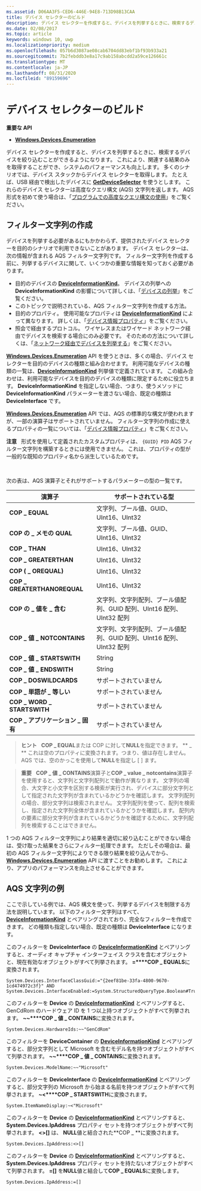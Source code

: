 ```yaml
---
ms.assetid: D06AA3F5-CED6-446E-94E8-713D98B13CAA
title: デバイス セレクターのビルド
description: デバイス セレクターを作成すると、デバイスを列挙するときに、検索するデバイスを絞り込むことができるようになります。
ms.date: 02/08/2017
ms.topic: article
keywords: windows 10, uwp
ms.localizationpriority: medium
ms.openlocfilehash: 057b6d3087ae08cab6704dd83ebf1bf93b933a21
ms.sourcegitcommit: 7b2febddb3e8a17c9ab158abcdd2a59ce126661c
ms.translationtype: MT
ms.contentlocale: ja-JP
ms.lasthandoff: 08/31/2020
ms.locfileid: "89159696"
---
```

# <a name="build-a-device-selector"></a>デバイス セレクターのビルド



**重要な API**

- [**Windows.Devices.Enumeration**](/uwp/api/Windows.Devices.Enumeration)

デバイス セレクターを作成すると、デバイスを列挙するときに、検索するデバイスを絞り込むことができるようになります。 これにより、関連する結果のみを取得することができ、システムのパフォーマンスも向上します。 多くのシナリオでは、デバイス スタックからデバイス セレクターを取得します。 たとえば、USB 経由で検出したデバイスに [**GetDeviceSelector**](/uwp/api/windows.devices.usb.usbdevice.getdeviceselector) を使うとします。 これらのデバイス セレクターは高度なクエリ構文 (AQS) 文字列を返します。 AQS 形式を初めて使う場合は、「[プログラムでの高度なクエリ構文の使用](/windows/desktop/search/-search-3x-advancedquerysyntax)」をご覧ください。

## <a name="building-the-filter-string"></a>フィルター文字列の作成

デバイスを列挙する必要があるにもかかわらず、提供されたデバイス セレクターを目的のシナリオで利用できないことがあります。 デバイス セレクターは、次の情報が含まれる AQS フィルター文字列です。 フィルター文字列を作成する前に、列挙するデバイスに関して、いくつかの重要な情報を知っておく必要があります。

-   目的のデバイスの [**DeviceInformationKind**](/uwp/api/Windows.Devices.Enumeration.DeviceInformationKind)。 デバイスの列挙への **DeviceInformationKind** の影響について詳しくは、「[デバイスの列挙](enumerate-devices.md)」をご覧ください。
-   このトピックで説明されている、AQS フィルター文字列を作成する方法。
-   目的のプロパティ。 使用可能なプロパティは [**DeviceInformationKind**](/uwp/api/Windows.Devices.Enumeration.DeviceInformationKind) によって異なります。 詳しくは、「[デバイス情報プロパティ](device-information-properties.md)」をご覧ください。
-   照会で経由するプロトコル。 ワイヤレスまたはワイヤード ネットワーク経由でデバイスを検索する場合にのみ必要です。 そのための方法について詳しくは、「[ネットワーク経由でデバイスを列挙する](enumerate-devices-over-a-network.md)」をご覧ください。

[**Windows.Devices.Enumeration**](/uwp/api/Windows.Devices.Enumeration) API を使うときは、多くの場合、デバイス セレクターを目的のデバイスの種類と組み合わせます。 利用可能なデバイスの種類の一覧は、[**DeviceInformationKind**](/uwp/api/Windows.Devices.Enumeration.DeviceInformationKind) 列挙値で定義されています。 この組み合わせは、利用可能なデバイスを目的のデバイスの種類に限定するために役立ちます。 **DeviceInformationKind** を指定しない場合、つまり、使うメソッドに **DeviceInformationKind** パラメーターを渡さない場合、既定の種類は **DeviceInterface** です。

[**Windows.Devices.Enumeration**](/uwp/api/Windows.Devices.Enumeration) API では、AQS の標準的な構文が使われますが、一部の演算子はサポートされていません。 フィルター文字列の作成に使えるプロパティの一覧については、「[デバイス情報プロパティ](device-information-properties.md)」をご覧ください。

**注意**   形式を使用して定義されたカスタムプロパティは、 `{GUID} PID` AQS フィルター文字列を構築するときには使用できません。 これは、プロパティの型が一般的な既知のプロパティ名から派生しているためです。

 

次の表は、AQS 演算子とそれがサポートするパラメーターの型の一覧です。

| 演算子                       | サポートされている型                                                             |
|--------------------------------|-----------------------------------------------------------------------------|
| **COP \_ EQUAL**                 | 文字列、ブール値、GUID、UInt16、UInt32                                       |
| **COP の \_ メモの QUAL**              | 文字列、ブール値、GUID、UInt16、UInt32                                       |
| **COP \_ THAN**              | UInt16、UInt32                                                              |
| **COP \_ GREATERTHAN**           | UInt16、UInt32                                                              |
| **COP ( \_ OREQUAL)**       | UInt16、UInt32                                                              |
| **COP \_ GREATERTHANOREQUAL**    | UInt16、UInt32                                                              |
| **COP の \_ 値を \_ 含む**       | 文字列、文字列配列、ブール値配列、GUID 配列、UInt16 配列、UInt32 配列 |
| **COP \_ 値 \_ NOTCONTAINS**    | 文字列、文字列配列、ブール値配列、GUID 配列、UInt16 配列、UInt32 配列 |
| **COP \_ 値 \_ STARTSWITH**     | String                                                                      |
| **COP \_ 値 \_ ENDSWITH**       | String                                                                      |
| **COP \_ DOSWILDCARDS**          | サポートされていません                                                               |
| **COP \_ 単語が \_ 等しい**           | サポートされていません                                                               |
| **COP \_ WORD \_ STARTSWITH**      | サポートされていません                                                               |
| **COP \_ アプリケーション \_ 固有** | サポートされていません                                                               |


> **ヒント**   **COP \_ EQUAL**または COP に対して**NULL**を指定できます。 ** \_ ** これは空のプロパティに変換されます。つまり、値は存在しません。 AQS では、空のかっこを使用して**NULL**を指定し \[ \] ます。

> **重要**   **COP \_ 値 \_ CONTAINS**演算子と**COP \_ value \_ notcontains**演算子を使用すると、文字列と文字列配列とで動作が異なります。 文字列の場合、大文字と小文字を区別する検索が実行され、デバイスに部分文字列として指定された文字列が含まれているかどうかを確認します。 文字列配列の場合、部分文字列は検索されません。 文字列配列を使って、配列を検索し、指定された文字列全体が含まれているかどうかを確認します。 配列内の要素に部分文字列が含まれているかどうかを確認するために、文字列配列を検索することはできません。

1 つの AQS フィルター文字列により結果を適切に絞り込むことができない場合は、受け取った結果をさらにフィルター処理できます。 ただしその場合は、最初の AQS フィルター文字列によりできる限り結果を絞り込んでから、[**Windows.Devices.Enumeration**](/uwp/api/Windows.Devices.Enumeration) API に渡すことをお勧めします。 これにより、アプリのパフォーマンスを向上させることができます。

## <a name="aqs-string-examples"></a>AQS 文字列の例

ここで示している例では、AQS 構文を使って、列挙するデバイスを制限する方法を説明しています。 以下のフィルター文字列はすべて、[**DeviceInformationKind**](/uwp/api/Windows.Devices.Enumeration.DeviceInformationKind) とペアリングされており、完全なフィルターを作成できます。 どの種類も指定しない場合、既定の種類は **DeviceInterface** になります。

このフィルターを **DeviceInterface** の [**DeviceInformationKind**](/uwp/api/Windows.Devices.Enumeration.DeviceInformationKind) とペアリングすると、オーディオ キャプチャ インターフェイス クラスを含むオブジェクトと、現在有効なオブジェクトがすべて列挙されます。 **=****COP \_ EQUALS**に変換されます。

``` syntax
System.Devices.InterfaceClassGuid:="{2eef81be-33fa-4800-9670-1cd474972c3f}" AND
System.Devices.InterfaceEnabled:=System.StructuredQueryType.Boolean#True
```

このフィルターを **Device** の [**DeviceInformationKind**](/uwp/api/Windows.Devices.Enumeration.DeviceInformationKind) とペアリングすると、GenCdRom のハードウェア ID を 1 つ以上持つオブジェクトがすべて列挙されます。 **~~****COP \_ 値 \_ CONTAINS**に変換されます。

``` syntax
System.Devices.HardwareIds:~~"GenCdRom"
```

このフィルターを **DeviceContainer** の [**DeviceInformationKind**](/uwp/api/Windows.Devices.Enumeration.DeviceInformationKind) とペアリングすると、部分文字列として Microsoft を含むモデル名を持つオブジェクトがすべて列挙されます。 **~~****COP \_ 値 \_ CONTAINS**に変換されます。

``` syntax
System.Devices.ModelName:~~"Microsoft"
```

このフィルターを **DeviceInterface** の [**DeviceInformationKind**](/uwp/api/Windows.Devices.Enumeration.DeviceInformationKind) とペアリングすると、部分文字列の Microsoft から始まる名前を持つオブジェクトがすべて列挙されます。 **~&lt;****COP \_ STARTSWITH**に変換されます。

``` syntax
System.ItemNameDisplay:~<"Microsoft"
```

このフィルターを **Device** の [**DeviceInformationKind**](/uwp/api/Windows.Devices.Enumeration.DeviceInformationKind) とペアリングすると、**System.Devices.IpAddress** プロパティ セットを持つオブジェクトがすべて列挙されます。 **&lt;&gt;\[\]** は、 **NULL**値と結合された**COP \_ **に変換されます。

``` syntax
System.Devices.IpAddress:<>[]
```

このフィルターを **Device** の [**DeviceInformationKind**](/uwp/api/Windows.Devices.Enumeration.DeviceInformationKind) とペアリングすると、**System.Devices.IpAddress** プロパティ セットを持たないオブジェクトがすべて列挙されます。 **=\[\]** を**NULL**値と結合して**COP \_ EQUALS**に変換します。

``` syntax
System.Devices.IpAddress:=[]
```

 

 
